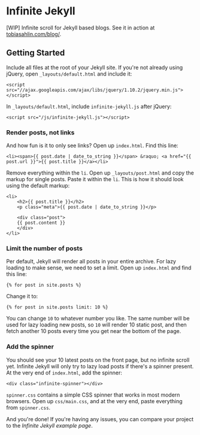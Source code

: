 Infinite Jekyll
===============

[WIP] Infinite scroll for Jekyll based blogs. See it in action at [tobiasahlin.com/blog/](http://tobiasahlin.com/blog).

## Getting Started

Include all files at the root of your Jekyll site. If you're not already using jQuery, open `_layouts/default.html` and include it:

	<script src="//ajax.googleapis.com/ajax/libs/jquery/1.10.2/jquery.min.js"></script>

In `_layouts/default.html`, include `infinite-jekyll.js` after jQuery:

	<script src="/js/infinite-jekyll.js"></script>

### Render posts, not links

And how fun is it to only see links? Open up `index.html`. Find this line: 

	<li><span>{{ post.date | date_to_string }}</span> &raquo; <a href="{{ post.url }}">{{ post.title }}</a></li>

Remove everything within the `li`. Open up `_layouts/post.html` and copy the markup for single posts. Paste it within the `li`. This is how it should look using the default markup:

	<li>
		<h2>{{ post.title }}</h2>
		<p class="meta">{{ post.date | date_to_string }}</p>
	
		<div class="post">
		{{ post.content }}
		</div>
	</li>

### Limit the number of posts

Per default, Jekyll will render all posts in your entire archive. For lazy loading to make sense, we need to set a limit. Open up `index.html` and find this line:

	{% for post in site.posts %}

Change it to:

	{% for post in site.posts limit: 10 %}	

You can change `10` to whatever number you like. The same number will be used for lazy loading new posts, so `10` will render 10 static post, and then fetch another 10 posts every time you get near the bottom of the page.

### Add the spinner

You should see your 10 latest posts on the front page, but no infinite scroll yet. Infinite Jekyll will only try to lazy load posts if there's a spinner present. At the very end of `index.html`, add the spinner:

	<div class="infinite-spinner"></div>

`spinner.css` contains a simple CSS spinner that works in most modern browsers. Open up `css/main.css`, and at the very end, paste everything from `spinner.css`. 

And you're done! If you're having any issues, you can compare your project to the _Infinite Jekyll example page_.
